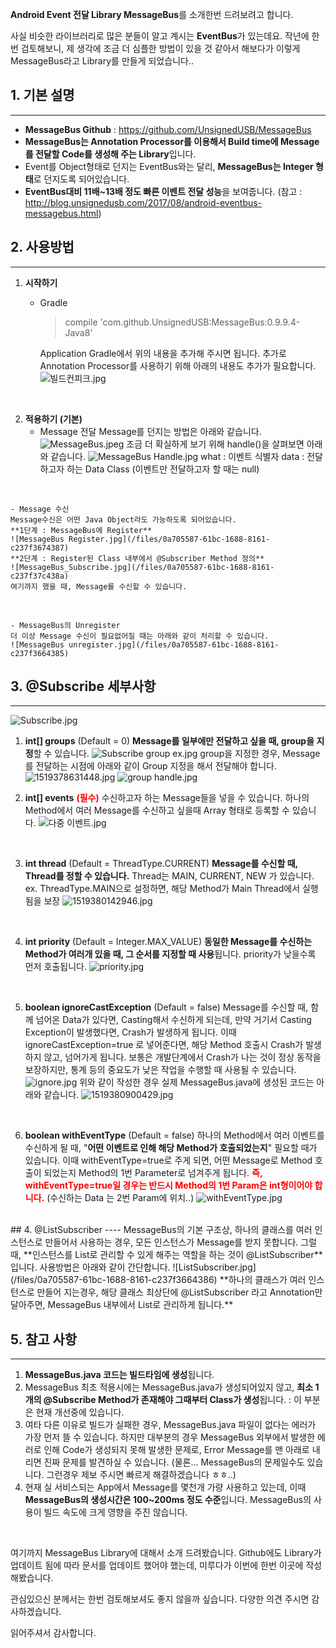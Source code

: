 **Android Event 전달 Library MessageBus**를 소개한번 드려보려고 합니다. 

사실 비슷한 라이브러리로 많은 분들이 알고 계시는 **EventBus**가 있는데요.
작년에 한번 검토해보니, 제 생각에 조금 더 심플한 방법이 있을 것 같아서 해보다가 
이렇게 MessageBus라고 Library를 만들게 되었습니다.. 

## 1. 기본 설명
-----
 - **MessageBus Github** : https://github.com/UnsignedUSB/MessageBus
 - **MessageBus는 Annotation Processor를 이용해서 Build time에 Message를 전달할 Code를 생성해 주는 Library**입니다.
 - Event를 Object형태로 던지는 EventBus와는 달리, **MessageBus는 Integer 형태**로 던지도록 되어있습니다.
 - **EventBus대비 11배~13배 정도 빠른 이벤트 전달 성능**을 보여줍니다.
   (참고 : http://blog.unsignedusb.com/2017/08/android-eventbus-messagebus.html)


## 2. 사용방법
----
1. **시작하기**
	- Gradle
	  > compile 'com.github.UnsignedUSB:MessageBus:0.9.9.4-Java8'
	  
	  Application Gradle에서 위의 내용을 추가해 주시면 됩니다. 
	  추가로 Annotation Processor를 사용하기 위해 아래의 내용도 추가가 필요합니다. 
	  ![빌드컨피크.jpg](/files/0a705587-61bc-1688-8161-c237f39c4392)


</br>

2. **적용하기 (기본)**
	- Message 전달
	Message를 던지는 방법은 아래와 같습니다.
	![MessageBus.jpeg](/files/0a705587-61bc-1688-8161-c237f3774389)
    조금 더 확실하게 보기 위해 handle()을 살펴보면 아래와 같습니다.
	![MessageBus Handle.jpg](/files/0a705587-61bc-1688-8161-c237f35a4384)
    what : 이벤트 식별자
	data : 전달하고자 하는 Data Class (이벤트만 전달하고자 할 때는 null)
 </br>

	- Message 수신
	Message수신은 어떤 Java Object라도 가능하도록 되어있습니다.
	**1단계 : MessageBus에 Register**
	![MessageBus Register.jpg](/files/0a705587-61bc-1688-8161-c237f3674387)
	**2단계 : Register된 Class 내부에서 @Subscriber Method 정의**
	![MessageBus_Subscribe.jpg](/files/0a705587-61bc-1688-8161-c237f37c438a)
    여기까지 했을 때, Message를 수신할 수 있습니다.
</br>
	
	- MessageBus의 Unregister
	더 이상 Message 수신이 필요없어질 때는 아래와 같이 처리할 수 있습니다.
	![MessageBus unregister.jpg](/files/0a705587-61bc-1688-8161-c237f3664385)

## 3. @Subscribe 세부사항
----

![Subscribe.jpg](/files/0a705587-61bc-1688-8161-c237f385438d)

1. **int[] groups**   (Default = 0)
	**Message를 일부에만 전달하고 싶을 때, group을 지정**할 수 있습니다. 
	![Subscribe group ex.jpg](/files/0a705587-61bc-1688-8161-c237f37f438b)
    group을 지정한 경우, Message를 전달하는 시점에 아래와 같이 Group 지정을 해서 전달해야 합니다. 
	![1519378631448.jpg](/files/0a705587-61bc-1688-8161-c237f3444380)
	![group handle.jpg](/files/0a705587-61bc-1688-8161-c237f35a4383)

2. **int[] events** <font color=red>**(필수)**</font>
	수신하고자 하는 Message들을 넣을 수 있습니다. 하나의 Method에서 여러 Message를 수신하고 싶을때 Array 형태로 등록할 수 있습니다. 
   ![다중 이벤트.jpg](/files/0a705587-61bc-1688-8161-c237f39b4391)
</br>

3. **int thread** (Default = ThreadType.CURRENT)
	**Message를 수신할 때, Thread를 정할 수 있습니다.**
	Thread는 MAIN, CURRENT, NEW 가 있습니다.
    ex. ThreadType.MAIN으로 설정하면, 해당 Method가 Main Thread에서 실행됨을 보장
    ![1519380142946.jpg](/files/0a705587-61bc-1688-8161-c237f34c4381)
</br>

4. **int priority** (Default = Integer.MAX_VALUE)
    **동일한 Message를 수신하는 Method가 여러개 있을 때, 그 순서를 지정할 때 사용**됩니다.
	priority가 낮을수록 먼저 호출됩니다.
   ![priority.jpg](/files/0a705587-61bc-1688-8161-c237f37f438c)
</br>

5. **boolean ignoreCastException** (Default = false)
   Message를 수신할 때, 함께 넘어온 Data가 있다면, Casting해서 수신하게 되는데, 
   만약 거기서 Casting Exception이 발생했다면, Crash가 발생하게 됩니다. 
   이때 ignoreCastException=true 로 넣어준다면, 해당 Method 호출시 Crash가 발생하지 않고, 넘어가게 됩니다.
   보통은 개발단계에서 Crash가 나는 것이 정상 동작을 보장하지만, 
   통계 등의 중요도가 낮은 작업을 수행할 때 사용될 수 있습니다. 
   ![ignore.jpg](/files/0a705587-61bc-1688-8161-c237f36c4388)
   위와 같이 작성한 경우 실제 MessageBus.java에 생성된 코드는 아래와 같습니다.
   ![1519380900429.jpg](/files/0a705587-61bc-1688-8161-c237f3514382)

</br>

6. **boolean withEventType** (Default = false)
   하나의 Method에서 여러 이벤트를 수신하게 될 때, 
   "**어떤 이벤트로 인해 해당 Method가 호출되었는지**" 필요할 때가 있습니다. 
   이때 withEventType=true로 주게 되면, 어떤 Message로 Method 호출이 되었는지 
   Method의 1번 Parameter로 넘겨주게 됩니다. 
   <font color=red>**즉, withEventType=true일 경우는 반드시 Method의 1번 Param은 int형이어야 합니다.**</font>
   (수신하는 Data 는 2번 Param에 위치..)
   ![withEventType.jpg](/files/0a705587-61bc-1688-8161-c237f38a438f)
</br>
## 4. @ListSubscriber
----
MessageBus의 기본 구조상, 하나의 클래스를 여러 인스턴스로 만들어서 사용하는 경우, 모든 인스턴스가 Message를 받지 못합니다.
그럴 때, **인스턴스를 List로 관리할 수 있게 해주는 역할을 하는 것이 @ListSubscriber**입니다.
사용방법은 아래와 같이 간단합니다.
![ListSubscriber.jpg](/files/0a705587-61bc-1688-8161-c237f3664386)
**하나의 클래스가 여러 인스턴스로 만들어 지는경우, 
해당 클래스 최상단에 @ListSubscriber 라고 Annotation만 달아주면, 
MessageBus 내부에서 List로 관리하게 됩니다.**
</br>

## 5. 참고 사항
----
1. **MessageBus.java 코드는 빌드타임에 생성**됩니다.
2. MessageBus 최초 적용시에는 MessageBus.java가 생성되어있지 않고, 
    **최소 1개의 @Subscribe Method가 존재해야 그때부터 Class가 생성**됩니다.
    : 이 부분은 현재 개선중에 있습니다.
3. 여타 다른 이유로 빌드가 실패한 경우, MessageBus.java 파일이 없다는 에러가 가장 먼저 뜰 수 있습니다.
    하지만 대부분의 경우 MessageBus 외부에서 발생한 에러로 인해 Code가 생성되지 못해 발생한 문제로,
    Error Message를 맨 아래로 내리면 진짜 문제를 발견하실 수 있습니다.
    (물론... MessageBus의 문제일수도 있습니다. 그런경우 제보 주시면 빠르게 해결하겠습니다 ㅎㅎ..)
4. 현재 실 서비스되는 App에서 Message를 몇천개 가량 사용하고 있는데, 
    이때 **MessageBus의 생성시간은 100~200ms 정도 수준**입니다. 
    MessageBus의 사용이 빌드 속도에 크게 영향을 주진 않습니다.
</br>

여기까지 MessageBus Library에 대해서 소개 드려봤습니다.
Github에도 Library가 업데이트 됨에 따라 문서를 업데이트 했어야 했는데,
미루다가 이번에 한번 이곳에 작성해봤습니다. 

관심있으신 분께서는 한번 검토해보셔도 좋지 않을까 싶습니다.
다양한 의견 주시면 감사하겠습니다.

읽어주셔서 감사합니다.
